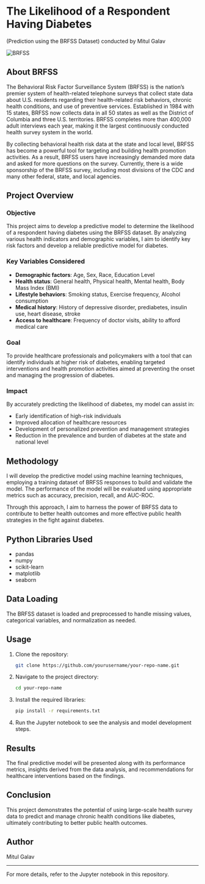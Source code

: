 

# The Likelihood of a Respondent Having Diabetes
(Prediction using the BRFSS Dataset) conducted by Mitul Galav

![BRFSS](https://blogger.googleusercontent.com/img/proxy/AVvXsEii8b1cBo7EN1Tm9dmP-t-a05yPy4_QGfPH0WIFf1NtESgNe3lVZn5k_XrXELJHNk6lEQw1MC7HhSbAIUARFcfFcslIjIcRfASEn_TomTNc-YDTaineumGbMK9EsrRbU6OA2oSKJSfsTZsWUUp67LFv71u2mMfp8a-nJBDkRXnV4q67uhZgOfndzBV7fxnZczEcXHbPLhftn6AdbuUAGoOdI-sCqWxhJqwR4D72RVRjb0A-Bg=s0-d-e1-ft)

## About BRFSS

The Behavioral Risk Factor Surveillance System (BRFSS) is the nation’s premier system of health-related telephone surveys that collect state data about U.S. residents regarding their health-related risk behaviors, chronic health conditions, and use of preventive services. Established in 1984 with 15 states, BRFSS now collects data in all 50 states as well as the District of Columbia and three U.S. territories. BRFSS completes more than 400,000 adult interviews each year, making it the largest continuously conducted health survey system in the world.

By collecting behavioral health risk data at the state and local level, BRFSS has become a powerful tool for targeting and building health promotion activities. As a result, BRFSS users have increasingly demanded more data and asked for more questions on the survey. Currently, there is a wide sponsorship of the BRFSS survey, including most divisions of the CDC and many other federal, state, and local agencies.

## Project Overview

### Objective

This project aims to develop a predictive model to determine the likelihood of a respondent having diabetes using the BRFSS dataset. By analyzing various health indicators and demographic variables, I aim to identify key risk factors and develop a reliable predictive model for diabetes.

### Key Variables Considered

- **Demographic factors**: Age, Sex, Race, Education Level
- **Health status**: General health, Physical health, Mental health, Body Mass Index (BMI)
- **Lifestyle behaviors**: Smoking status, Exercise frequency, Alcohol consumption
- **Medical history**: History of depressive disorder, prediabetes, insulin use, heart disease, stroke
- **Access to healthcare**: Frequency of doctor visits, ability to afford medical care

### Goal

To provide healthcare professionals and policymakers with a tool that can identify individuals at higher risk of diabetes, enabling targeted interventions and health promotion activities aimed at preventing the onset and managing the progression of diabetes.

### Impact

By accurately predicting the likelihood of diabetes, my model can assist in:
- Early identification of high-risk individuals
- Improved allocation of healthcare resources
- Development of personalized prevention and management strategies
- Reduction in the prevalence and burden of diabetes at the state and national level

## Methodology

I will develop the predictive model using machine learning techniques, employing a training dataset of BRFSS responses to build and validate the model. The performance of the model will be evaluated using appropriate metrics such as accuracy, precision, recall, and AUC-ROC.

Through this approach, I aim to harness the power of BRFSS data to contribute to better health outcomes and more effective public health strategies in the fight against diabetes.

## Python Libraries Used

- pandas
- numpy
- scikit-learn
- matplotlib
- seaborn

## Data Loading

The BRFSS dataset is loaded and preprocessed to handle missing values, categorical variables, and normalization as needed.

## Usage

1. Clone the repository:
    ```bash
    git clone https://github.com/yourusername/your-repo-name.git
    ```
2. Navigate to the project directory:
    ```bash
    cd your-repo-name
    ```
3. Install the required libraries:
    ```bash
    pip install -r requirements.txt
    ```
4. Run the Jupyter notebook to see the analysis and model development steps.

## Results

The final predictive model will be presented along with its performance metrics, insights derived from the data analysis, and recommendations for healthcare interventions based on the findings.

## Conclusion

This project demonstrates the potential of using large-scale health survey data to predict and manage chronic health conditions like diabetes, ultimately contributing to better public health outcomes.

## Author

Mitul Galav

---

For more details, refer to the Jupyter notebook in this repository.
